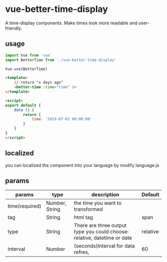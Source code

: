 # vue-better-time-display

A time-display components. Make times look more readable and user-friendly.

## usage

```js
import Vue from 'vue'
import BetterTime from './vue-better-time-display'

Vue.use(BetterTime)
```


```html
<template>
    // return "x days ago"
    <better-time :time="time" />
</template>

<script>
export default {
    data () {
        return {
            time: '2019-07-02 00:00:00'
        }
    }
}
</script>
```

## localized
you can localized the component into your language by modify language.js


## params
params | type | description | Default
---- | ---- | ---- | ----
time(required) | Number, String |the time you want to transformed |
tag | String | html tag | span
type | String |There are three output type you could choose: relative, datetime or date | relative
interval | Number | (seconds)Interval for data refres, | 60


